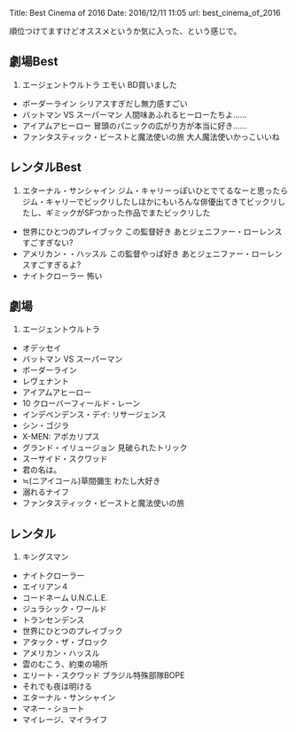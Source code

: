 Title: Best Cinema of 2016
Date: 2016/12/11 11:05
url: best_cinema_of_2016


順位つけてますけどオススメというか気に入った、という感じで。  

## 劇場Best  
1. エージェントウルトラ エモい BD買いました
+ ボーダーライン シリアスすぎだし無力感すごい
+ バットマン VS スーパーマン 人間味あふれるヒーローたちよ……
+ アイアムアヒーロー 冒頭のパニックの広がり方が本当に好き……
+ ファンタスティック・ビーストと魔法使いの旅 大人魔法使いかっこいいね

## レンタルBest
1. エターナル・サンシャイン ジム・キャリーっぽいひとでてるなーと思ったらジム・キャリーでビックリしたしほかにもいろんな俳優出てきてビックリしたし、ギミックがSFつかった作品でまたビックリした  
+ 世界にひとつのプレイブック この監督好き あとジェニファー・ローレンスすごすぎない?
+ アメリカン・・ハッスル この監督やっぱ好き あとジェニファー・ローレンスすごすぎるよ?
+ ナイトクローラー 怖い

## 劇場
1. エージェントウルトラ
+ オデッセイ
+ バットマン VS スーパーマン
+ ボーダーライン
+ レヴェナント
+ アイアムアヒーロー
+ 10 クローバーフィールド・レーン
+ インデペンデンス・デイ: リサージェンス
+ シン・ゴジラ
+ X-MEN: アポカリプス
+ グランド・イリュージョン 見破られたトリック
+ スーサイド・スクワッド
+ 君の名は。
+ ≒(ニアイコール)草間彌生 わたし大好き
+ 溺れるナイフ
+ ファンタスティック・ビーストと魔法使いの旅

## レンタル
1. キングスマン
+ ナイトクローラー
+ エイリアン４
+ コードネーム U.N.C.L.E.
+ ジュラシック・ワールド
+ トランセンデンス
+ 世界にひとつのプレイブック
+ アタック・ザ・ブロック
+ アメリカン・ハッスル
+ 雲のむこう、約束の場所
+ エリート・スクワッド ブラジル特殊部隊BOPE
+ それでも夜は明ける
+ エターナル・サンシャイン
+ マネー・ショート
+ マイレージ、マイライフ


